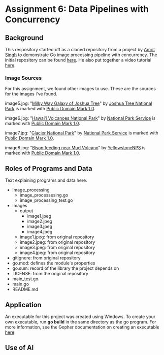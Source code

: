 # Assignment 6: Data Pipelines with Concurrency

## Background
This respository started off as a cloned repository from a project by [Amrit Singh](https://www.codeheim.io/) to demonstrate Go image processing pipeline with concurrency. The initial repository can be found [here](https://github.com/code-heim/go_21_goroutines_pipeline). He also put together a video tutorial [here](https://www.youtube.com/watch?v=8Rn8yOQH62k).

### Image Sources
For this assignment, we found other images to use. These are the sources for the images I've found.

image5.jpg: "[Milky Way Galaxy of Joshua Tree](https://www.flickr.com/photos/115357548@N08/18202006112)" by [Joshua Tree National Park](https://www.flickr.com/photos/115357548@N08) is marked with [Public Domain Mark 1.0](https://creativecommons.org/publicdomain/mark/1.0/?ref=openverse).

image6.jpg: "[Hawai‘i Volcanoes National Park](https://www.flickr.com/photos/42600860@N02/32852214577)" by [National Park Service](https://www.flickr.com/photos/42600860@N02) is marked with [Public Domain Mark 1.0](https://creativecommons.org/publicdomain/mark/1.0/?ref=openverse).

image7.jpg: "[Glacier National Park](https://www.flickr.com/photos/42600860@N02/51971764978)" by [National Park Service](https://www.flickr.com/photos/42600860@N02) is marked with [Public Domain Mark 1.0](https://creativecommons.org/publicdomain/mark/1.0/?ref=openverse).

image8.jpg: "[Bison feeding near Mud Volcano](https://www.flickr.com/photos/80223459@N05/51916511191)" by [YellowstoneNPS](https://www.flickr.com/photos/80223459@N05) is marked with [Public Domain Mark 1.0](https://creativecommons.org/publicdomain/mark/1.0/?ref=openverse).

## Roles of Programs and Data
Text explaining programs and data here.

- image_processing
    - image_processesing.go
    - image_processing_test.go
- images
    - output
        - image1.jpeg
        - image2.jpeg
        - image3.jpeg
        - image4.jpeg
    - image1.jpeg: from original repository
    - image2.jpeg: from original repository
    - image3.jpeg: from original repository
    - image4.jpeg: from original repository
- gitignore: from original repository
- go.mod: defines the module's properties
- go.sum: record of the library the project depends on
- LICENSE: from the original repository
- main_test.go
- main.go
- README.md


## Application
An executable for this project was created using Windows. To create your own executable, run **go build** in the same directory as the go program. For more information, see the Gopher documentation on creating an executable [here](https://go.dev/doc/tutorial/compile-install).

## Use of AI


